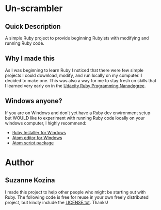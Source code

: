 # Un-scrambler

## Quick Description

A simple Ruby project to provide beginning Rubyists with modifying and running Ruby code.

## Why I made this
As I was beginning to learn Ruby I noticed that there were few simple projects I could download, modify, and run locally on my computer. I decided to make one. This was also a way for me to stay fresh on skills that I learned very early on in the [Udacity Ruby Programming Nanodegree](https://www.udacity.com/course/ruby-programming-nanodegree--nd010).

## Windows anyone?
If you are on Windows and don't yet have a Ruby dev environment setup but WOULD like to experiment with running Ruby code locally on your windows computer, I highly recommend:
* [Ruby Installer for Windows](http://rubyinstaller.org/)
* [Atom editor for Windows](https://atom.io/)
* [Atom script package](https://atom.io/packages/script)

# Author
## Suzanne Kozina
I made this project to help other people who might be starting out with Ruby. The following code is free for reuse in your own freely distributed project, but kindly include the [LICENSE.txt](LICENSE.txt). Thanks!
